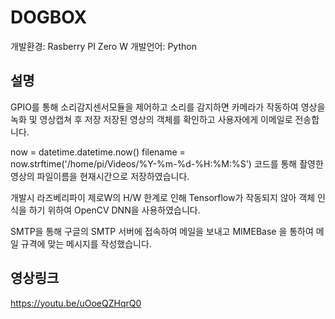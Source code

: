 DOGBOX
=============

개발환경: Rasberry PI Zero W
개발언어: Python

## 설명
GPIO를 통해 소리감지센서모듈을 제어하고 소리를 감지하면 카메라가 작동하여 영상을 녹화 및 영상캡쳐 후 저장
저장된 영상의 객체를 확인하고 사용자에게 이메일로 전송합니다.


now = datetime.datetime.now()
filename = now.strftime('/home/pi/Videos/%Y-%m-%d-%H:%M:%S') 
코드를 통해 촬영한 영상의 파일이름을 현재시간으로 저장하였습니다.

개발시 라즈베리파이 제로W의 H/W 한계로 인해 Tensorflow가 작동되지 않아 객체 인식을 하기 위하여 OpenCV DNN을 사용하였습니다.

SMTP을 통해 구글의 SMTP 서버에 접속하여 메일을 보내고 MIMEBase 을 통하여 메일 규격에 맞는 메시지를 작성했습니다.


## 영상링크
https://youtu.be/uOoeQZHqrQ0



